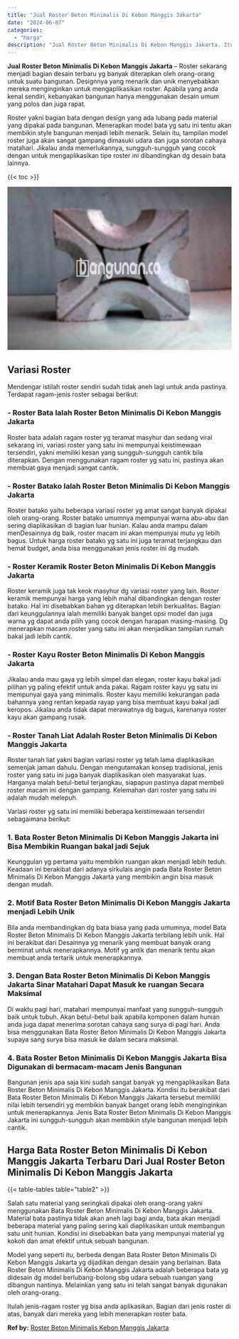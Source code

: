 ```yaml
---
title: "Jual Roster Beton Minimalis Di Kebon Manggis Jakarta"
date: "2024-06-07"
categories: 
  - "harga"
description: "Jual Roster Beton Minimalis Di Kebon Manggis Jakarta. Itulah jenis-ragam roster yg bisa anda aplikasikan. Bagian dari jenis roster di atas, banyak dari merek..."
---
```


**Jual Roster Beton Minimalis Di Kebon Manggis Jakarta** – Roster sekarang menjadi bagian desain terbaru yg banyak diterapkan oleh orang-orang untuk suatu bangunan. Designnya yang menarik dan unik menyebabkan mereka menginginkan untuk mengaplikasikan roster. Apabila yang anda kenal sendiri, kebanyakan bangunan hanya menggunakan desain umum yang polos dan juga rapat.

Roster yakni bagian bata dengan design yang ada lubang pada material yang dipakai pada bangunan. Menerapkan model bata yg satu ini tentu akan membikin style bangunan menjadi lebih menarik. Selain itu, tampilan model roster juga akan sangat gampang dimasuki udara dan juga sorotan cahaya matahari. Jikalau anda memerlukannya, sungguh-sungguh yang cocok dengan untuk mengaplikasikan tipe roster ini dibandingkan dg desain bata lainnya.

{{< toc >}}

![Jual Roster Beton Minimalis Di Kebon Manggis Jakarta](/images/bata-roster-minimalis-15.png)

## Variasi Roster

Mendengar istilah roster sendiri sudah tidak aneh lagi untuk anda pastinya. Terdapat ragam-jenis roster sebagai berikut:

### \- Roster Bata Ialah Roster Beton Minimalis Di Kebon Manggis Jakarta

Roster bata adalah ragam roster yg teramat masyhur dan sedang viral sekarang ini, variasi roster yang satu ini mempunyai keistimewaan tersendiri, yakni memiliki kesan yang sungguh-sungguh cantik bila diterapkan. Dengan menggunakan ragam roster yg satu ini, pastinya akan membuat gaya menjadi sangat cantik.

### \- Roster Batako Ialah Roster Beton Minimalis Di Kebon Manggis Jakarta

Roster batako yaitu beberapa variasi roster yg amat sangat banyak dipakai oleh orang-orang. Roster batako umumnya mempunyai warna abu-abu dan sering diaplikasikan di bagian luar hunian. Kalau anda mampu dalam menDesainnya dg baik, roster macam ini akan mempunyai mutu yg lebih bagus. Untuk harga roster batako yg satu ini juga teramat terjangkau dan hemat budget, anda bisa menggunakan jenis roster ini dg mudah.

### \- Roster Keramik Roster Beton Minimalis Di Kebon Manggis Jakarta

Roster keramik juga tak keok masyhur dg variasi roster yang lain. Roster keramik mempunyai harga yang lebih mahal dibandingkan dengan roster batako. Hal ini disebabkan bahan yg diterapkan lebih berkualitas. Bagian dari keunggulannya ialah memiliki banyak banget opsi model dan juga warna yg dapat anda pilih yang cocok dengan harapan masing-masing. Dg menerapkan macam roster yang satu ini akan menjadikan tampilan rumah bakal jadi lebih cantik.

### \- Roster Kayu Roster Beton Minimalis Di Kebon Manggis Jakarta

Jikalau anda mau gaya yg lebih simpel dan elegan, roster kayu bakal jadi pilihan yg paling efektif untuk anda pakai. Ragam roster kayu yg satu ini mempunyai gaya yang minimalis. Roster kayu memiliki kekurangan pada bahannya yang rentan kepada rayap yang bisa membuat kayu bakal jadi keropos. Jikalau anda tidak dapat merawatnya dg bagus, karenanya roster kayu akan gampang rusak.

### \- Roster Tanah Liat Adalah Roster Beton Minimalis Di Kebon Manggis Jakarta

Roster tanah liat yakni bagian variasi roster yg telah lama diaplikasikan semenjak jaman dahulu. Dengan mengutamakan konsep tradisional, jenis roster yang satu ini juga banyak diaplikasikan oleh masyarakat luas. Harganya malah betul-betul terjangkau, siapapun pastinya dapat membeli roster macam ini dengan gampang. Kelemahan dari roster yang satu ini adalah mudah melepuh.

Variasi roster yg satu ini memiliki beberapa keistimewaan tersendiri sebagaimana berikut:

### 1\. Bata Roster Beton Minimalis Di Kebon Manggis Jakarta ini Bisa Membikin Ruangan bakal jadi Sejuk

Keunggulan yg pertama yaitu membikin ruangan akan menjadi lebih teduh. Keadaan ini berakibat dari adanya sirkulais angin pada Bata Roster Beton Minimalis Di Kebon Manggis Jakarta yang membikin angin bisa masuk dengan mudah.

### 2\. Motif Bata Roster Beton Minimalis Di Kebon Manggis Jakarta menjadi Lebih Unik

Bila anda membandingkan dg bata biasa yang pada umumnya, model Bata Roster Beton Minimalis Di Kebon Manggis Jakarta terbilang lebih unik. Hal ini berakibat dari Desainnya yg menarik yang membuat banyak orang berminat untuk menerapkannya. Motif yg antik dan menarik tentu akan membuat anda tertarik untuk menerapkannya.

### 3\. Dengan Bata Roster Beton Minimalis Di Kebon Manggis Jakarta Sinar Matahari Dapat Masuk ke ruangan Secara Maksimal

Di waktu pagi hari, matahari mempunyai manfaat yang sungguh-sungguh baik untuk tubuh. Akan betul-betul baik apabila komponen dalam hunian anda juga dapat menerima sorotan cahaya sang surya di pagi hari. Anda bisa menggunakan Bata Roster Beton Minimalis Di Kebon Manggis Jakarta supaya sang surya bisa masuk ke dalam secara maksimal.

### 4\. Bata Roster Beton Minimalis Di Kebon Manggis Jakarta Bisa Digunakan di bermacam-macam Jenis Bangunan

Bangunan jenis apa saja kini sudah sangat banyak yg mengaplikasikan Bata Roster Beton Minimalis Di Kebon Manggis Jakarta. Kondisi itu berakibat dari Bata Roster Beton Minimalis Di Kebon Manggis Jakarta tersebut memiliki nilai lebih tersendiri yg membikin banyak banget orang lebih menginginkan untuk menerapkannya. Jenis Bata Roster Beton Minimalis Di Kebon Manggis Jakarta ini sungguh-sungguh akan membikin style bangunan menjadi lebih cantik.

## Harga Bata Roster Beton Minimalis Di Kebon Manggis Jakarta Terbaru Dari Jual Roster Beton Minimalis Di Kebon Manggis Jakarta

{{< table-tables table="table2" >}}

Salah satu material yang seringkali dipakai oleh orang-orang yakni menggunakan Bata Roster Beton Minimalis Di Kebon Manggis Jakarta. Material bata pastinya tidak akan aneh lagi bagi anda, bata akan menjadi beberapa material yang paling sering kali diaplikasikan untuk membangun satu unit hunian. Kondisi ini disebabkan bata yang mempunyai material yg kokoh dan amat efektif untuk sebuah bangunan.

Model yang seperti itu, berbeda dengan Bata Roster Beton Minimalis Di Kebon Manggis Jakarta yg dijadikan dengan desain yang berlainan. Bata Roster Beton Minimalis Di Kebon Manggis Jakarta adalah beberapa bata yg didesain dg model berlubang-bolong sbg udara sebuah ruangan yang dibangun nantinya. Melainkan yang satu ini telah sangat banyak digunakan oleh orang-orang.

Itulah jenis-ragam roster yg bisa anda aplikasikan. Bagian dari jenis roster di atas, banyak dari mereka yang lebih menerapkan roster bata.

**Ref by:** [Roster Beton Minimalis Kebon Manggis Jakarta](https://id.wikipedia.org/wiki/Roster)
